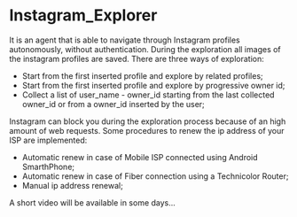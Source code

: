 # Instagram_Explorer
It is an agent that is able to navigate through Instagram profiles autonomously,
without authentication.
During the exploration all images of the instagram profiles are saved.
There are three ways of exploration:

- Start from the first inserted profile and explore by related profiles;
- Start from the first inserted profile and explore by progressive owner id;
- Collect a list of user_name - owner_id starting from the last collected owner_id
or from a owner_id inserted by the user;

Instagram  can block you during the exploration process because of 
an high amount of web requests.
Some procedures to renew the ip address of your ISP are implemented:
 - Automatic renew in case of Mobile ISP connected using Android SmarthPhone;
 - Automatic renew in case of Fiber connection using a Technicolor Router;
 - Manual ip address renewal;
 
 A short video will be available in some days...
